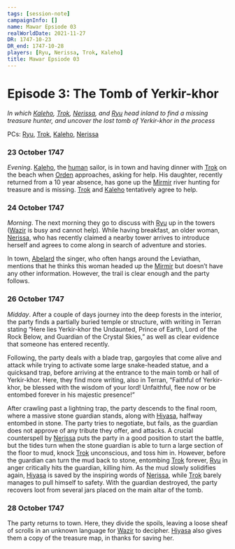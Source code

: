 ```yaml
---
tags: [session-note]
campaignInfo: []
name: Mawar Epsiode 03
realWorldDate: 2021-11-27
DR: 1747-10-23
DR_end: 1747-10-28
players: [Ryu, Nerissa, Trok, Kaleho]
title: Mawar Epsiode 03
---
```

# Episode 3: The Tomb of Yerkir-khor
*In which [Kaleho](<../../../people/pcs/mawar-confederacy/kaleho.md>), [Trok](<../../../people/pcs/mawar-confederacy/trok.md>), [Nerissa](<../../../people/pcs/mawar-confederacy/nerissa.md>), and [Ryu](<../../../people/pcs/mawar-confederacy/ryu.md>) head inland to find a missing treasure hunter, and uncover the lost tomb of Yerkir-khor in the process*

PCs: [Ryu](<../../../people/pcs/mawar-confederacy/ryu.md>), [Trok](<../../../people/pcs/mawar-confederacy/trok.md>), [Kaleho](<../../../people/pcs/mawar-confederacy/kaleho.md>), [Nerissa](<../../../people/pcs/mawar-confederacy/nerissa.md>)

### 23 October 1747
*Evening*. [Kaleho](<../../../people/pcs/mawar-confederacy/kaleho.md>), the [human](<../../../species/humans/humans.md>) sailor, is in town and having dinner with [Trok](<../../../people/pcs/mawar-confederacy/trok.md>) on the beach when [Orden](<../../../people/mawarans/orden.md>) approaches, asking for help. His daughter, recently returned from a 10 year absence, has gone up the [Mirmir](<../../../gazetteer/west-coast/rivers/mirmir.md>) river hunting for treasure and is missing. [Trok](<../../../people/pcs/mawar-confederacy/trok.md>) and [Kaleho](<../../../people/pcs/mawar-confederacy/kaleho.md>) tentatively agree to help.

### 24 October 1747
*Morning*. The next morning they go to discuss with [Ryu](<../../../people/pcs/mawar-confederacy/ryu.md>) up in the towers ([Wazir](<../../../people/pcs/mawar-confederacy/wazir.md>) is busy and cannot help). While having breakfast, an older woman, [Nerissa](<../../../people/pcs/mawar-confederacy/nerissa.md>), who has recently claimed a nearby tower arrives to introduce herself and agrees to come along in search of adventure and stories. 

In town, [Abelard](<../../../people/mawarans/abelard.md>) the singer, who often hangs around the Leviathan, mentions that he thinks this woman headed up the [Mirmir](<../../../gazetteer/west-coast/rivers/mirmir.md>) but doesn’t have any other information. However, the trail is clear enough and the party follows. 

### 26 October 1747
*Midday*. After a couple of days journey into the deep forests in the interior, the party finds a partially buried temple or structure, with writing in Terran stating “Here lies Yerkir-khor the Undaunted, Prince of Earth, Lord of the Rock Below, and Guardian of the Crystal Skies,” as well as clear evidence that someone has entered recently. 

Following, the party deals with a blade trap, gargoyles that come alive and attack while trying to activate some large snake-headed statue, and a quicksand trap, before arriving at the entrance to the main tomb or hall of Yerkir-khor. Here, they find more writing, also in Terran, “Faithful of Yerkir-khor, be blessed with the wisdom of your lord! Unfaithful, flee now or be entombed forever in his majestic presence!” 

After crawling past a lightning trap, the party descends to the final room, where a massive stone guardian stands, along with [Hiyasa](<../../../people/mawarans/hiyasa.md>), halfway entombed in stone. The party tries to negotiate, but fails, as the guardian does not approve of any tribute they offer, and attacks. A crucial counterspell by [Nerissa](<../../../people/pcs/mawar-confederacy/nerissa.md>) puts the party in a good position to start the battle, but the tides turn when the stone guardian is able to turn a large section of the floor to mud, knock [Trok](<../../../people/pcs/mawar-confederacy/trok.md>) unconscious, and toss him in. However, before the guardian can turn the mud back to stone, entombing [Trok](<../../../people/pcs/mawar-confederacy/trok.md>) forever, [Ryu](<../../../people/pcs/mawar-confederacy/ryu.md>) in anger critically hits the guardian, killing him. As the mud slowly solidifies again, [Hiyasa](<../../../people/mawarans/hiyasa.md>) is saved by the inspiring words of [Nerissa](<../../../people/pcs/mawar-confederacy/nerissa.md>), while [Trok](<../../../people/pcs/mawar-confederacy/trok.md>) barely manages to pull himself to safety. With the guardian destroyed, the party recovers loot from several jars placed on the main altar of the tomb.

### 28 October 1747
The party returns to town. Here, they divide the spoils, leaving a loose sheaf of scrolls in an unknown language for [Wazir](<../../../people/pcs/mawar-confederacy/wazir.md>) to decipher. [Hiyasa](<../../../people/mawarans/hiyasa.md>) also gives them a copy of the treasure map, in thanks for saving her.